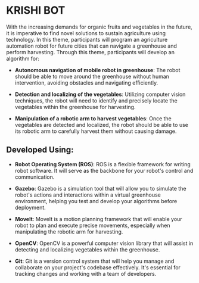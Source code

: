 # KRISHI BOT

With the increasing demands for organic fruits and vegetables in the
future, it is imperative to find novel solutions to sustain agriculture
using technology. In this theme, participants will program an
agriculture automation robot for future cities that can navigate a
greenhouse and perform harvesting. Through this theme, participants will
develop an algorithm for:

   - **Autonomous navigation of mobile robot in greenhouse**: The robot should be able to move around the greenhouse without human intervention, avoiding obstacles and navigating efficiently.

   - **Detection and localizing of the vegetables**: Utilizing computer vision techniques, the robot will need to identify and precisely locate the vegetables within the greenhouse for harvesting.

   - **Manipulation of a robotic arm to harvest vegetables**: Once the vegetables are detected and localized, the robot should be able to use its robotic arm to carefully harvest them without causing damage.

## Developed Using:

   - **Robot Operating System (ROS)**: ROS is a flexible framework for writing robot software. It will serve as the backbone for your robot's control and communication.

   - **Gazebo**: Gazebo is a simulation tool that will allow you to simulate the robot's actions and interactions within a virtual greenhouse environment, helping you test and develop your algorithms before deployment.

   - **MoveIt**: MoveIt is a motion planning framework that will enable your robot to plan and execute precise movements, especially when manipulating the robotic arm for harvesting.

   - **OpenCV**: OpenCV is a powerful computer vision library that will assist in detecting and localizing vegetables within the greenhouse.

   - **Git**: Git is a version control system that will help you manage and collaborate on your project's codebase effectively. It's essential for tracking changes and working with a team of developers.
